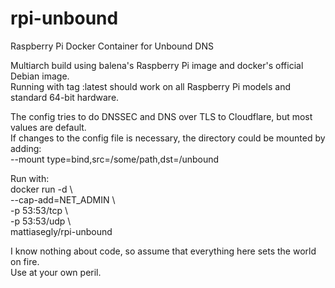 # rpi-unbound
Raspberry Pi Docker Container for Unbound DNS

Multiarch build using balena's Raspberry Pi image and docker's official Debian image.<BR>
Running with tag :latest should work on all Raspberry Pi models and standard 64-bit hardware.

The config tries to do DNSSEC and DNS over TLS to Cloudflare, but most values are default.<BR>
If changes to the config file is necessary, the directory could be mounted by adding:<BR>
--mount type=bind,src=/some/path,dst=/unbound

Run with:<BR>
docker run -d \\\
--cap-add=NET_ADMIN \\\
-p 53:53/tcp \\\
-p 53:53/udp \\\
mattiasegly/rpi-unbound

I know nothing about code, so assume that everything here sets the world on fire.<BR>
Use at your own peril.
